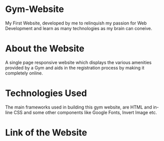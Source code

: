 # Gym-Website

My First Website, developed by me to relinquish my passion for Web Development and learn as many technologies as my brain can coneive.

# About the Website

A single page responsive website which displays the various amenities provided by a Gym and aids in the registration process by making it completely online.

# Technologies Used

The main frameworks used in building this gym website, are HTML and in-line CSS and some other components like Google Fonts, Invert Image etc.

# Link of the Website
